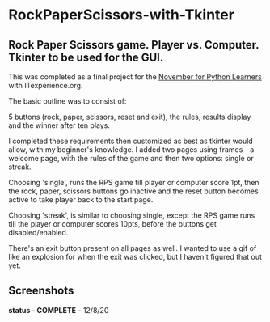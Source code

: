 # RockPaperScissors-with-Tkinter
## Rock Paper Scissors game. Player vs. Computer. Tkinter to be used for the GUI. 

This was completed as a final project for the [November for Python Learners](https://sites.google.com/view/itexperience-python-class/home) with ITexperience.org.

The basic outline was to consist of:

5 buttons (rock, paper, scissors, reset and exit), the rules, results display and the winner after ten plays.

I completed these requirements then customized as best as tkinter would allow, with my beginner's knowledge. I added two pages using frames - a welcome page, with the rules of the game and then two options: single or streak.

Choosing 'single', runs the RPS game till player or computer score 1pt, then the rock, paper, scissors buttons go inactive and the reset button becomes active to take player back to the start page. 

Choosing 'streak', is similar to choosing single, except the RPS game runs till the player or computer scores 10pts, before the buttons get disabled/enabled.

There's an exit button present on all pages as well. I wanted to use a gif of like an explosion for when the exit was clicked, but I haven't figured that out yet.

## Screenshots



**status - COMPLETE** - 12/8/20